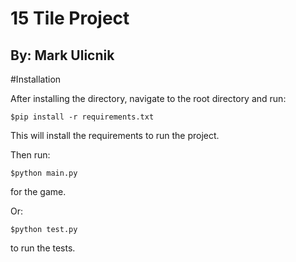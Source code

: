 # 15 Tile Project
## By: Mark Ulicnik

#Installation

After installing the directory, navigate to the root directory and run:
```
$pip install -r requirements.txt
```
This will install the requirements to run the project.

Then run:
```
$python main.py
```
for the game.

Or:
```
$python test.py
```
to run the tests. 